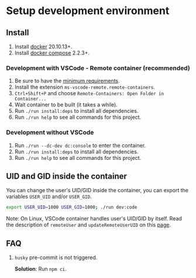 # Setup development environment

## Install

1. Install [docker](https://docs.docker.com/get-docker/) 20.10.13+.
1. Install [docker compose](https://docs.docker.com/compose/install/) 2.2.3+.

### Development with VSCode - Remote container (recommended)

1. Be sure to have the [minimum requirements](https://code.visualstudio.com/docs/remote/containers).
1. Install the extension `ms-vscode-remote.remote-containers`.
1. `Ctrl+Shift+P` and choose `Remote-Containers: Open Folder in Container...`
1. Wait container to be built (it takes a while).
1. Run `./run install:deps` to install all dependencies.
1. Run `./run help` to see all commands for this project.

### Development without VSCode

1. Run `./run --dc-dev dc:console` to enter the container.
1. Run `./run install:deps` to install all dependencies.
1. Run `./run help` to see all commands for this project.

## UID and GID inside the container

You can change the user's UID/GID inside the container, you can export the
variables `USER_UID` and/or `USER_GID`.

```bash
export USER_UID=1000 USER_GID=1000; ./run dev:code
```

Note: On Linux, VSCode container handles user's UID/GID by itself. Read the
description of `remoteUser` and `updateRemoteUserUID` on this [page](https://code.visualstudio.com/docs/remote/devcontainerjson-reference#_devcontainerjson-properties).

## FAQ

1. `husky` pre-commit is not triggered.

   **Solution**: Run `npm ci`.

